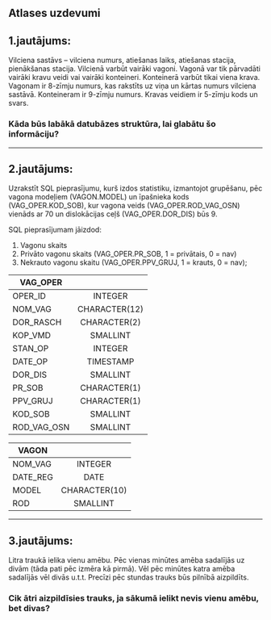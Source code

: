 ## Atlases uzdevumi


## 1.jautājums:

Vilciena sastāvs – vilciena numurs, atiešanas laiks, atiešanas stacija, pienākšanas stacija.
Vilcienā varbūt vairāki vagoni.
Vagonā var tik pārvadāti vairāki kravu veidi vai vairāki konteineri.
Konteinerā varbūt tikai viena krava.
Vagonam ir 8-zīmju numurs, kas rakstīts uz viņa un kārtas numurs vilciena sastāvā.
Konteineram ir 9-zīmju numurs.
Kravas veidiem ir 5-zīmju kods un svars.
### Kāda būs labākā datubāzes struktūra, lai glabātu šo informāciju?

---
## 2.jautājums:

Uzrakstīt SQL pieprasījumu, kurš izdos statistiku, izmantojot grupēšanu, pēc vagona
modeļiem (VAGON.MODEL) un īpašnieka kods (VAG_OPER.KOD_SOB), kur vagona veids
(VAG_OPER.ROD_VAG_OSN) vienāds ar 70 un dislokācijas ceļš (VAG_OPER.DOR_DIS)
būs 9.

SQL pieprasījumam jāizdod:
1) Vagonu skaits
2) Privāto vagonu skaits (VAG_OPER.PR_SOB, 1 = privātais, 0 = nav)
3) Nekrauto vagonu skaitu (VAG_OPER.PPV_GRUJ, 1 = krauts, 0 = nav);
  

| VAG_OPER    |               |
|-------------|:-------------:|
| OPER_ID     |    INTEGER    |
| NOM_VAG     | CHARACTER(12) |
| DOR_RASCH   | CHARACTER(2)  |
| KOP_VMD     |   SMALLINT    |
| STAN_OP     |    INTEGER    |
| DATE_OP     |   TIMESTAMP   |
| DOR_DIS     |   SMALLINT    |
| PR_SOB      | CHARACTER(1)  |
| PPV_GRUJ    | CHARACTER(1)  |
| KOD_SOB     |   SMALLINT    |
| ROD_VAG_OSN |   SMALLINT    |

| VAGON    |               |
|----------|:-------------:|
| NOM_VAG  |    INTEGER    |
| DATE_REG |     DATE      |
| MODEL    | CHARACTER(10) |
| ROD      |   SMALLINT    |

---
## 3.jautājums:
Litra traukā ielika vienu amēbu. Pēc vienas minūtes amēba sadalījās uz divām (tāda pati pēc
izmēra kā pirmā). Vēl pēc minūtes katra amēba sadalījās vēl divās u.t.t.
Precīzi pēc stundas trauks būs pilnībā aizpildīts.
### Cik ātri aizpildīsies trauks, ja sākumā ielikt nevis vienu amēbu, bet divas?